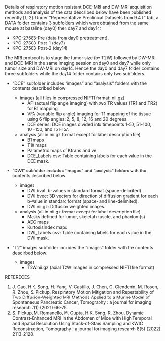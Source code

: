 Details of respiratory motion resistant DCE-MRI and DW-MRI acquisition methods and analysis of the data described below have been published recently [1, 2]. 
Under “Representative Preclinical Datasets from 9.4T” tab, a DATA folder contains 3 subfolders which were obtained from the same mouse at baseline (day0) then day7 and day14:
- KPC-27583-Pre (data from day0 pretreatment), 
- KPC-27583-Post-1 (day7) 
- KPC-27583-Post-2 (day14)

The MRI protocol is to stage the tumor size (by T2W) followed by DW-MRI and DCE-MRI in the same imaging session on day0 and day7 while only tumor size and DW-MRI on day14. Hence the day0 and day7 folder contains three subfolders while the day14 folder contains only two subfolders.  
- “DCE” subfolder includes “images” and “analysis” folders with the contents described below:
  - images (all files in compressed NIFTI format: nii.gz)
    - AFI (actual flip angle imaging) with two TR values (TR1 and TR2) for B1 mapping
    - VFA (variable flip angle) imaging for T1 mapping of the tissue using 6 flip angles: 2, 5, 8, 12, 16 and 20 degrees. 
    - DCE series: DCE images divided into timepoints 1-50, 51-100, 101-150, and 151-157.	
  - analysis (all in nii.gz format except for label description file)
    - B1 maps
    - T10 maps
    - Parametric maps of Ktrans and ve. 
    - DCE_Labels.csv: Table containing labels for each value in the DCE mask.

- “DWI” subfolder includes “images” and “analysis” folders with the contents described below:
  - images 
    - DWI.bval: b-values in standard format (space-delimited).
    - DWI.bvec: 3D vectors for direction of diffusion gradient for each b-value in standard format (space- and line-delimited).
    - DWI.nii.gz: Diffusion weighted images.
  - analysis (all in nii.gz format except for label description file)
    - Masks defined for tumor, skeletal muscle, and phantom(s)
    - ADC maps
    - KurtosisIndex maps 
    - DWI_Labels.csv: Table containing labels for each value in the DWI mask. 

- “T2” images subfolder includes the “images” folder with the contents descirbed below: 
  - images 
    - T2W.nii.gz (axial T2W images in compressed NIFTI file format)


REFERECES
1. J. Cao, H.K. Song, H. Yang, V. Castillo, J. Chen, C. Clendenin, M. Rosen, R. Zhou, S. Pickup, Respiratory Motion Mitigation and Repeatability of Two Diffusion-Weighted MRI Methods Applied to a Murine Model of Spontaneous Pancreatic Cancer, Tomography : a journal for imaging research 7(1) (2021) 66-79.
2. S. Pickup, M. Romanello, M. Gupta, H.K. Song, R. Zhou, Dynamic Contrast-Enhanced MRI in the Abdomen of Mice with High Temporal and Spatial Resolution Using Stack-of-Stars Sampling and KWIC Reconstruction, Tomography : a journal for imaging research 8(5) (2022) 2113-2128.

<!-- ![image](https://user-images.githubusercontent.com/513672/208968374-939c6ab7-6a4d-42e7-a3b6-86d6fcbcd48f.png) -->

